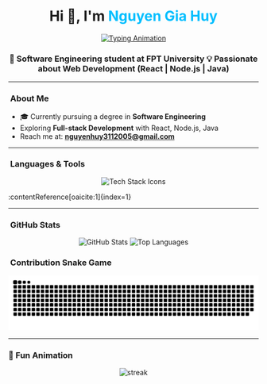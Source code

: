 <h1 align="center">
  Hi 👋, I'm <span style="color:#00BFFF;"><!--Tạo điểm nhấn cho tên bạn-->Nguyen Gia Huy</span>
</h1>

<p align="center">
  <a href="https://readme-typing-svg.demolab.com/?lines=Software+Engineering+Student;React+%7C+Node.js+%7C+Java"
     target="_blank">
    <img src="https://readme-typing-svg.demolab.com/?lines=Software+Engineering+Student;React+%7C+Node.js+%7C+Java&size=24&pause=2000" alt="Typing Animation"/>
  </a>
</p>

<h3 align="center">
  🔭 Software Engineering student at FPT University  
  💡 Passionate about Web Development (React | Node.js | Java)
</h3>

---

###  ​ About Me
- 🎓 Currently pursuing a degree in **Software Engineering**  
-  Exploring **Full-stack Development** with React, Node.js, Java  
-  Reach me at: **nguyenhuy3112005@gmail.com**  

---

###  ​​ Languages & Tools
<p align="center">
  <img src="https://skillicons.dev/icons?i=react,nodejs,express,java,javascript,typescript,bootstrap,mongodb,mysql&theme=light" alt="Tech Stack Icons" />
</p>
:contentReference[oaicite:1]{index=1}

---

###  ​ GitHub Stats
<p align="center">
  <!-- Thay YOUR_USERNAME bằng tên GitHub của bạn -->
  <img src="https://github-readme-stats.vercel.app/api?username=nguyen-gia-huy&show_icons=true&theme=radical" alt="GitHub Stats" />
  <img src="https://github-readme-stats.vercel.app/api/top-langs/?username=nguyen-gia-huy&layout=compact&theme=radical" alt="Top Languages" />
</p>


###  ​ Contribution Snake Game
<p align="center">
  <img src="https://raw.githubusercontent.com/Platane/snk/output/github-contribution-grid-snake.svg" alt="Contribution Snake" />
</p>

---

### 🌟 Fun Animation
<p align="center">
  <img src="https://github-readme-streak-stats.herokuapp.com/?user=nguyen-gia-huy&theme=radical" alt="streak"/>
</p>

